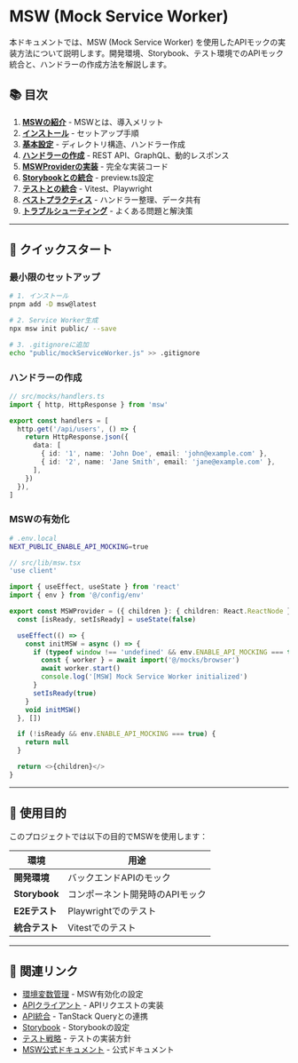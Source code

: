# MSW (Mock Service Worker)

本ドキュメントでは、MSW (Mock Service Worker) を使用したAPIモックの実装方法について説明します。開発環境、Storybook、テスト環境でのAPIモック統合と、ハンドラーの作成方法を解説します。

## 📚 目次

1. **[MSWの紹介](./01-introduction.md)** - MSWとは、導入メリット
2. **[インストール](./02-installation.md)** - セットアップ手順
3. **[基本設定](./03-basic-configuration.md)** - ディレクトリ構造、ハンドラー作成
4. **[ハンドラーの作成](./04-creating-handlers.md)** - REST API、GraphQL、動的レスポンス
5. **[MSWProviderの実装](./05-msw-provider.md)** - 完全な実装コード
6. **[Storybookとの統合](./06-storybook-integration.md)** - preview.ts設定
7. **[テストとの統合](./07-testing-integration.md)** - Vitest、Playwright
8. **[ベストプラクティス](./08-best-practices.md)** - ハンドラー整理、データ共有
9. **[トラブルシューティング](./09-troubleshooting.md)** - よくある問題と解決策

---

## 🚀 クイックスタート

### 最小限のセットアップ

```bash
# 1. インストール
pnpm add -D msw@latest

# 2. Service Worker生成
npx msw init public/ --save

# 3. .gitignoreに追加
echo "public/mockServiceWorker.js" >> .gitignore
```

### ハンドラーの作成

```typescript
// src/mocks/handlers.ts
import { http, HttpResponse } from 'msw'

export const handlers = [
  http.get('/api/users', () => {
    return HttpResponse.json({
      data: [
        { id: '1', name: 'John Doe', email: 'john@example.com' },
        { id: '2', name: 'Jane Smith', email: 'jane@example.com' },
      ],
    })
  }),
]
```

### MSWの有効化

```bash
# .env.local
NEXT_PUBLIC_ENABLE_API_MOCKING=true
```

```typescript
// src/lib/msw.tsx
'use client'

import { useEffect, useState } from 'react'
import { env } from '@/config/env'

export const MSWProvider = ({ children }: { children: React.ReactNode }) => {
  const [isReady, setIsReady] = useState(false)

  useEffect(() => {
    const initMSW = async () => {
      if (typeof window !== 'undefined' && env.ENABLE_API_MOCKING === true) {
        const { worker } = await import('@/mocks/browser')
        await worker.start()
        console.log('[MSW] Mock Service Worker initialized')
      }
      setIsReady(true)
    }
    void initMSW()
  }, [])

  if (!isReady && env.ENABLE_API_MOCKING === true) {
    return null
  }

  return <>{children}</>
}
```

---

## 📖 使用目的

このプロジェクトでは以下の目的でMSWを使用します：

| 環境 | 用途 |
|------|------|
| **開発環境** | バックエンドAPIのモック |
| **Storybook** | コンポーネント開発時のAPIモック |
| **E2Eテスト** | Playwrightでのテスト |
| **統合テスト** | Vitestでのテスト |

---

## 🔗 関連リンク

- [環境変数管理](../../03-core-concepts/05-environment-variables.md) - MSW有効化の設定
- [APIクライアント](../../03-core-concepts/06-api-client.md) - APIリクエストの実装
- [API統合](../07-api-integration/index.md) - TanStack Queryとの連携
- [Storybook](../04-storybook/index.md) - Storybookの設定
- [テスト戦略](../../05-testing/01-testing-strategy.md) - テストの実装方針
- [MSW公式ドキュメント](https://mswjs.io/) - 公式ドキュメント
